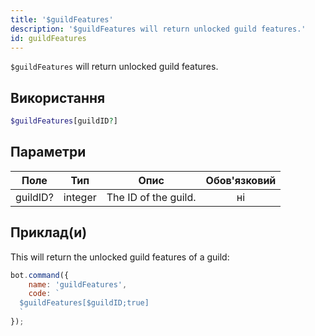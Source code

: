 ```yaml
---
title: '$guildFeatures'
description: '$guildFeatures will return unlocked guild features.'
id: guildFeatures
---
```


`$guildFeatures` will return unlocked guild features.

## Використання

```php
$guildFeatures[guildID?]
```

## Параметри

| Поле     | Тип     | Опис                 | Обов'язковий |
| -------- | ------- | -------------------- |:------------:|
| guildID? | integer | The ID of the guild. |      ні      |

## Приклад(и)

This will return the unlocked guild features of a guild:

```javascript
bot.command({
    name: 'guildFeatures',
    code: `
  $guildFeatures[$guildID;true]
  `
});
```
